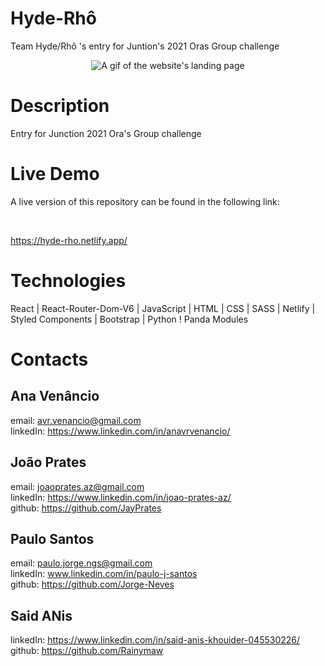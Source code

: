 # Hyde-Rhô
Team Hyde/Rhô 's entry for Juntion's 2021 Oras Group challenge

<p align="center">
  <img src="HydroDoc2.gif" alt="A gif of the website's landing page" />
</p>
  
# Description
Entry for Junction 2021 Ora's Group challenge


# Live Demo
A live version of this repository can be found in the following link:

<br>

https://hyde-rho.netlify.app/



# Technologies

React | React-Router-Dom-V6 | JavaScript | HTML | CSS | SASS | Netlify | Styled Components | Bootstrap | Python ! Panda Modules


# Contacts

## Ana Venâncio
email: avr.venancio@gmail.com
<br>
linkedIn: https://www.linkedin.com/in/anavrvenancio/ 

## João Prates

email: joaoprates.az@gmail.com
<br>
linkedIn: https://www.linkedin.com/in/joao-prates-az/
<br>
github: https://github.com/JayPrates


## Paulo Santos

email: paulo.jorge.ngs@gmail.com
<br>
linkedIn: www.linkedin.com/in/paulo-j-santos
<br>
github: https://github.com/Jorge-Neves

## Said ANis



linkedIn: https://www.linkedin.com/in/said-anis-khouider-045530226/
<br>
github: https://github.com/Rainymaw

<br>
<br>

